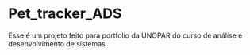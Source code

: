 # Pet_tracker_ADS
Esse é um projeto feito para portfolio da UNOPAR do curso de análise e desenvolvimento de sistemas.
